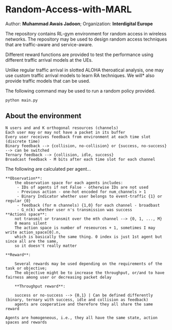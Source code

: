 # Random-Access-with-MARL

Author: **Muhammad Awais Jadoon**; Organization: **Interdigital Europe**

The repository contains RL-gym environment for random access in wireless networks. The repository may be used to design random access techniques that are traffic-aware and service-aware. 

Different reward functions are provided to test the performance using different traffic arrival models at the UEs. 

Unlike regular traffic arrival in slotted ALOHA theroatical analysis, one may use custom traffic arrival models to learn RA techniques. We will* also provide traffic models that can be used.  

The following command may be used to run a random policy provided. 

`python main.py`

## About the environment

    N users and and K orthogonal resources (channels)
    Each user may or may not have a packet in its buffer
    Every user receives feedback from environment at each time slot (discrete time)
    Binary feedback --> {collision, no-collision} or {success, no-success} --> can be switched
    Ternary feedback --> {collision, idle, success}
    Broadcast feedback - M bits after each time slot for each channel
    
The following are calculated per agent...
    
    **Observation**:
        the observation space for each agents includes: 
         - IDs of agents if not False - otherwise IDs are not used
         - Previous action - one-hot encoded for num_channels > 1
         - Binary Indicator whether user belongs to event-traffic {1} or regular {0}
         - feedback (for m channels) {1,0} for each channel - broadbast
         - G_n(k) whether user n's transmission was success
    **Actions space**:
        not transmit or transmit over the mth channel --> {0, 1, ..., M}
        0 means silent
        The action space is number of reseources + 1, sometimes I may write action_space[0].n, 
        which is basically the same thing. 0 index is just 1st agent but since all are the same, 
        so it doesn't really matter
        
    **Reward**:

        Several rewards may be used depending on the requirements of the task or objective;
        The objective might be to increase the throughput, or/and to have fairness among user or decreasing packet delay

        **Throughput reward**:

        success or no-success --> {0,1} | Can be defined differently (binary, ternary with success, idle and collision as feedback)
        agents are cooperative and therefore they all share the same reward
    
    Agents are homogeneous, i.e., they all have the same state, action spaces and rewards